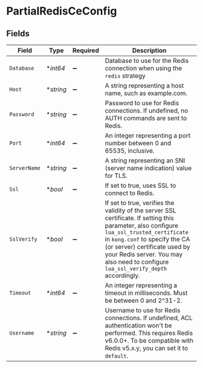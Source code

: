 # PartialRedisCeConfig


## Fields

| Field                                                                                                                                                                                                                                                                                               | Type                                                                                                                                                                                                                                                                                                | Required                                                                                                                                                                                                                                                                                            | Description                                                                                                                                                                                                                                                                                         |
| --------------------------------------------------------------------------------------------------------------------------------------------------------------------------------------------------------------------------------------------------------------------------------------------------- | --------------------------------------------------------------------------------------------------------------------------------------------------------------------------------------------------------------------------------------------------------------------------------------------------- | --------------------------------------------------------------------------------------------------------------------------------------------------------------------------------------------------------------------------------------------------------------------------------------------------- | --------------------------------------------------------------------------------------------------------------------------------------------------------------------------------------------------------------------------------------------------------------------------------------------------- |
| `Database`                                                                                                                                                                                                                                                                                          | **int64*                                                                                                                                                                                                                                                                                            | :heavy_minus_sign:                                                                                                                                                                                                                                                                                  | Database to use for the Redis connection when using the `redis` strategy                                                                                                                                                                                                                            |
| `Host`                                                                                                                                                                                                                                                                                              | **string*                                                                                                                                                                                                                                                                                           | :heavy_minus_sign:                                                                                                                                                                                                                                                                                  | A string representing a host name, such as example.com.                                                                                                                                                                                                                                             |
| `Password`                                                                                                                                                                                                                                                                                          | **string*                                                                                                                                                                                                                                                                                           | :heavy_minus_sign:                                                                                                                                                                                                                                                                                  | Password to use for Redis connections. If undefined, no AUTH commands are sent to Redis.                                                                                                                                                                                                            |
| `Port`                                                                                                                                                                                                                                                                                              | **int64*                                                                                                                                                                                                                                                                                            | :heavy_minus_sign:                                                                                                                                                                                                                                                                                  | An integer representing a port number between 0 and 65535, inclusive.                                                                                                                                                                                                                               |
| `ServerName`                                                                                                                                                                                                                                                                                        | **string*                                                                                                                                                                                                                                                                                           | :heavy_minus_sign:                                                                                                                                                                                                                                                                                  | A string representing an SNI (server name indication) value for TLS.                                                                                                                                                                                                                                |
| `Ssl`                                                                                                                                                                                                                                                                                               | **bool*                                                                                                                                                                                                                                                                                             | :heavy_minus_sign:                                                                                                                                                                                                                                                                                  | If set to true, uses SSL to connect to Redis.                                                                                                                                                                                                                                                       |
| `SslVerify`                                                                                                                                                                                                                                                                                         | **bool*                                                                                                                                                                                                                                                                                             | :heavy_minus_sign:                                                                                                                                                                                                                                                                                  | If set to true, verifies the validity of the server SSL certificate. If setting this parameter, also configure `lua_ssl_trusted_certificate` in `kong.conf` to specify the CA (or server) certificate used by your Redis server. You may also need to configure `lua_ssl_verify_depth` accordingly. |
| `Timeout`                                                                                                                                                                                                                                                                                           | **int64*                                                                                                                                                                                                                                                                                            | :heavy_minus_sign:                                                                                                                                                                                                                                                                                  | An integer representing a timeout in milliseconds. Must be between 0 and 2^31-2.                                                                                                                                                                                                                    |
| `Username`                                                                                                                                                                                                                                                                                          | **string*                                                                                                                                                                                                                                                                                           | :heavy_minus_sign:                                                                                                                                                                                                                                                                                  | Username to use for Redis connections. If undefined, ACL authentication won't be performed. This requires Redis v6.0.0+. To be compatible with Redis v5.x.y, you can set it to `default`.                                                                                                           |